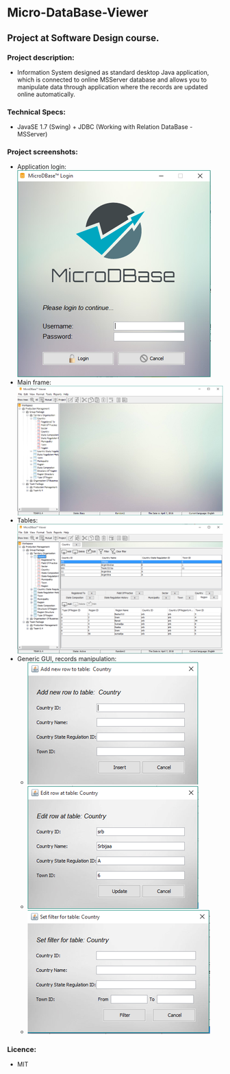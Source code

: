 # Micro-DataBase-Viewer
## Project at Software Design course.
### Project description:
  - Information System designed as standard desktop Java application, which is connected to online MSServer database and allows you to manipulate data through application where the records are updated online automatically. 

### Technical Specs:
  - JavaSE 1.7 (Swing) + JDBC (Working with Relation DataBase - MSServer) 

### Project screenshots:
  - Application login: <br/> ![Alt text](/images/screenshots/login.png?raw=true "Application login")
  - Main frame: ![Alt text](/images/screenshots/mainframe.png?raw=true "Main frame")
  - Tables: ![Alt text](/images/screenshots/tables.png?raw=true "Tables")
  - Generic GUI, records manipulation: 
    - ![Alt text](/images/screenshots/add_record.png?raw=true "Generic GUI - add")
    - ![Alt text](/images/screenshots/edit_record.png?raw=true "Generic GUI - edit")
    - ![Alt text](/images/screenshots/filter.png?raw=true "Generic GUI - filter")

### Licence:
  - MIT

